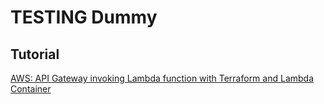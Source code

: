 # TESTING Dummy

## Tutorial
[AWS: API Gateway invoking Lambda function with Terraform and Lambda Container](https://www.bogotobogo.com/DevOps/aws-API-Gateway-Lambda-Terraform-with-ECR-Container-2.php)
